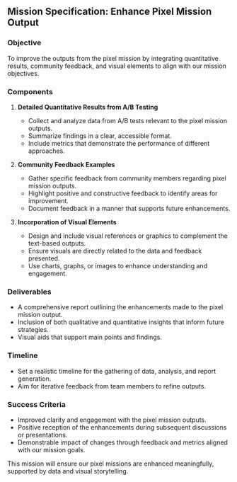 ## Mission Specification: Enhance Pixel Mission Output

### Objective
To improve the outputs from the pixel mission by integrating quantitative results, community feedback, and visual elements to align with our mission objectives.

### Components
1. **Detailed Quantitative Results from A/B Testing**
   - Collect and analyze data from A/B tests relevant to the pixel mission outputs.
   - Summarize findings in a clear, accessible format.
   - Include metrics that demonstrate the performance of different approaches.

2. **Community Feedback Examples**
   - Gather specific feedback from community members regarding pixel mission outputs.
   - Highlight positive and constructive feedback to identify areas for improvement.
   - Document feedback in a manner that supports future enhancements.

3. **Incorporation of Visual Elements**
   - Design and include visual references or graphics to complement the text-based outputs.
   - Ensure visuals are directly related to the data and feedback presented.
   - Use charts, graphs, or images to enhance understanding and engagement.

### Deliverables
- A comprehensive report outlining the enhancements made to the pixel mission output.
- Inclusion of both qualitative and quantitative insights that inform future strategies.
- Visual aids that support main points and findings.

### Timeline
- Set a realistic timeline for the gathering of data, analysis, and report generation.
- Aim for iterative feedback from team members to refine outputs.

### Success Criteria
- Improved clarity and engagement with the pixel mission outputs.
- Positive reception of the enhancements during subsequent discussions or presentations.
- Demonstrable impact of changes through feedback and metrics aligned with our mission goals.

This mission will ensure our pixel missions are enhanced meaningfully, supported by data and visual storytelling.